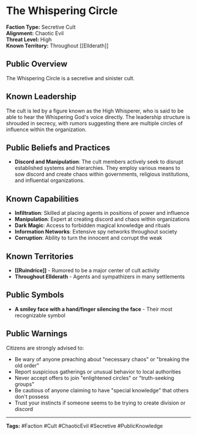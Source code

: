 # The Whispering Circle

**Faction Type:** Secretive Cult  
**Alignment:** Chaotic Evil  
**Threat Level:** High  
**Known Territory:** Throughout [[Ellderath]]

## Public Overview

The Whispering Circle is a secretive and sinister cult.

## Known Leadership

The cult is led by a figure known as the High Whisperer, who is said to be able to hear the Whispering God's voice directly. The leadership structure is shrouded in secrecy, with rumors suggesting there are multiple circles of influence within the organization.

## Public Beliefs and Practices

- **Discord and Manipulation**: The cult members actively seek to disrupt established systems and hierarchies. They employ various means to sow discord and create chaos within governments, religious institutions, and influential organizations.

## Known Capabilities

- **Infiltration**: Skilled at placing agents in positions of power and influence
- **Manipulation**: Expert at creating discord and chaos within organizations
- **Dark Magic**: Access to forbidden magical knowledge and rituals
- **Information Networks**: Extensive spy networks throughout society
- **Corruption**: Ability to turn the innocent and corrupt the weak

## Known Territories

- **[[Ruindrice]]** - Rumored to be a major center of cult activity
- **Throughout Ellderath** - Agents and sympathizers in many settlements

## Public Symbols

- **A smiley face with a hand/finger silencing the face** - Their most recognizable symbol

## Public Warnings

Citizens are strongly advised to:

- Be wary of anyone preaching about "necessary chaos" or "breaking the old order"
- Report suspicious gatherings or unusual behavior to local authorities
- Never accept offers to join "enlightened circles" or "truth-seeking groups"
- Be cautious of anyone claiming to have "special knowledge" that others don't possess
- Trust your instincts if someone seems to be trying to create division or discord

---

**Tags:** #Faction #Cult #ChaoticEvil #Secretive #PublicKnowledge
